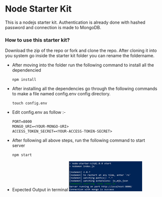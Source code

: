 # Node Starter Kit

This is a nodejs starter kit. Authentication is already done with hashed password and connection is made to MongoDB.


### How to use this starter kit?

Download the zip of the repo or fork and clone the repo. After cloning it into you system go inside the starter kit folder you can rename the foldername.

- After moving into the folder run the following command to install all the dependencied
  ```
  npm install
  ```
- After installing all the dependencies go through the following commands to make a file named config.env config directory.
  ```
  touch config.env
  ```
- Edit config.env as follow :-
  ```
  PORT=8000
  MONGO_URI=<YOUR-MONGO-URI>
  ACCESS_TOKEN_SECRET=<YOUR-ACCESS-TOKEN-SECRET>
  ```
- After following all above steps, run the following command to start server
  ```
  npm start
  ```
- Expected Output in terminal
<img src="assets/test.png" width=50% />&ensp;&ensp;&ensp;
